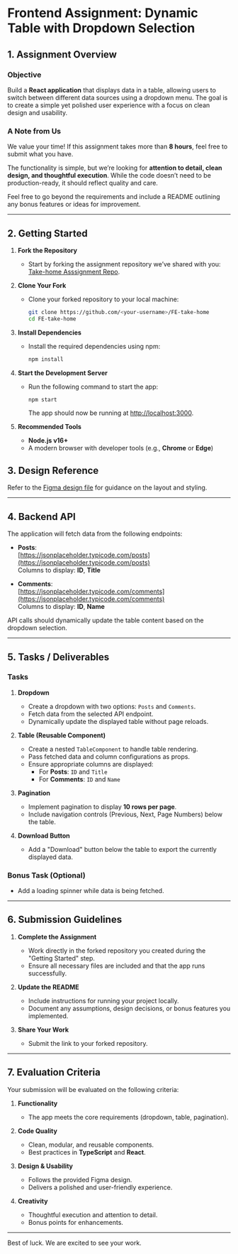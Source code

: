 # Frontend Assignment: Dynamic Table with Dropdown Selection

## 1. Assignment Overview

### Objective  
Build a **React application** that displays data in a table, allowing users to switch between different data sources using a dropdown menu. The goal is to create a simple yet polished user experience with a focus on clean design and usability.

### A Note from Us  
We value your time! If this assignment takes more than **8 hours**, feel free to submit what you have.  

The functionality is simple, but we’re looking for **attention to detail, clean design, and thoughtful execution**. While the code doesn’t need to be production-ready, it should reflect quality and care.  

Feel free to go beyond the requirements and include a README outlining any bonus features or ideas for improvement.

---

## 2. Getting Started

1. **Fork the Repository**  
   - Start by forking the assignment repository we’ve shared with you:  
     [Take-home Asssignment Repo](https://github.com/sarthakb657/FE-take-home).

2. **Clone Your Fork**  
   - Clone your forked repository to your local machine:  
     ```bash
     git clone https://github.com/<your-username>/FE-take-home
     cd FE-take-home
     ```

3. **Install Dependencies**  
   - Install the required dependencies using npm:  
     ```bash
     npm install
     ```

4. **Start the Development Server**  
   - Run the following command to start the app:  
     ```bash
     npm start
     ```
     The app should now be running at [http://localhost:3000](http://localhost:3000).

5. **Recommended Tools**  
   - **Node.js v16+**  
   - A modern browser with developer tools (e.g., **Chrome** or **Edge**)


## 3. Design Reference

Refer to the [Figma design file](https://www.figma.com/design/gJ3UgzzhS41hJpyuxgbVR4/Frontend-assignment?node-id=2127-188&t=aFTI90flpSf1BTeN-1) for guidance on the layout and styling.

---

## 4. Backend API

The application will fetch data from the following endpoints:

- **Posts**:  
  [https://jsonplaceholder.typicode.com/posts](https://jsonplaceholder.typicode.com/posts)  
  Columns to display: **ID**, **Title**

- **Comments**:  
  [https://jsonplaceholder.typicode.com/comments](https://jsonplaceholder.typicode.com/comments)  
  Columns to display: **ID**, **Name**

API calls should dynamically update the table content based on the dropdown selection.

---

## 5. Tasks / Deliverables

### Tasks  

1. **Dropdown**  
   - Create a dropdown with two options: `Posts` and `Comments`.  
   - Fetch data from the selected API endpoint.  
   - Dynamically update the displayed table without page reloads.

2. **Table (Reusable Component)**  
   - Create a nested `TableComponent` to handle table rendering.  
   - Pass fetched data and column configurations as props.  
   - Ensure appropriate columns are displayed:  
     - For **Posts**: `ID` and `Title`  
     - For **Comments**: `ID` and `Name`  

3. **Pagination**  
   - Implement pagination to display **10 rows per page**.  
   - Include navigation controls (Previous, Next, Page Numbers) below the table.

4. **Download Button**  
   - Add a "Download" button below the table to export the currently displayed data.

### Bonus Task (Optional)  
- Add a loading spinner while data is being fetched.

---

## 6. Submission Guidelines

1. **Complete the Assignment**  
   - Work directly in the forked repository you created during the "Getting Started" step.
   - Ensure all necessary files are included and that the app runs successfully.

2. **Update the README**  
   - Include instructions for running your project locally.  
   - Document any assumptions, design decisions, or bonus features you implemented.

3. **Share Your Work**  
   - Submit the link to your forked repository.


---

## 7. Evaluation Criteria

Your submission will be evaluated on the following criteria:  

1. **Functionality**  
   - The app meets the core requirements (dropdown, table, pagination).  

2. **Code Quality**  
   - Clean, modular, and reusable components.  
   - Best practices in **TypeScript** and **React**.  

3. **Design & Usability**  
   - Follows the provided Figma design.  
   - Delivers a polished and user-friendly experience.  

4. **Creativity**  
   - Thoughtful execution and attention to detail.  
   - Bonus points for enhancements.

---

Best of luck. We are excited to see your work.
